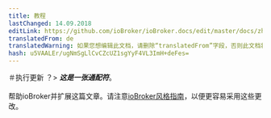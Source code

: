```yaml
---
title: 教程
lastChanged: 14.09.2018
editLink: https://github.com/ioBroker/ioBroker.docs/edit/master/docs/zh-cn/tutorial/updates.md
translatedFrom: de
translatedWarning: 如果您想编辑此文档，请删除“translatedFrom”字段，否则此文档将再次自动翻译
hash: u5VAALEr/ugNmSgLlCvCZcUZ1sgYyF4VL3ImH+deFes=
---
```

＃执行更新
？&gt; ***这是一张通配符***。 <br><br>帮助ioBroker并扩展这篇文章。请注意[ioBroker风格指南](community/styleguidedoc)，以便更容易采用这些更改。